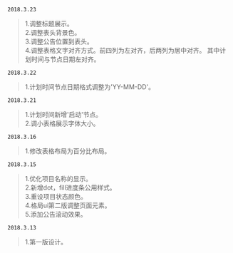 `2018.3.23`
>1.调整标题展示。  
>2.调整表头背景色。  
>3.调整公告位置到表头。  
>4.调整表格文字对齐方式。前四列为左对齐，后两列为居中对齐。 其中计划时间与节点日期左对齐。 

`2018.3.22`
>1.计划时间节点日期格式调整为'YY-MM-DD'。

`2018.3.21`
>1.计划时间新增'启动'节点。  
>2.调小表格展示字体大小。  

`2018.3.16`
>1.修改表格布局为百分比布局。

`2018.3.15`   
>1.优化项目名称的显示。  
>2.新增dot，fill进度条公用样式。  
>3.重设项目状态颜色。  
>4.格局ui第二版调整页面元素。  
>5.添加公告滚动效果。

`2018.3.13`  
>1.第一版设计。